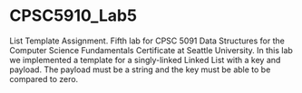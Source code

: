 # CPSC5910_Lab5
List Template Assignment. Fifth lab for CPSC 5091 Data Structures for the Computer Science Fundamentals Certificate at Seattle University. In this lab we implemented a template for a singly-linked Linked List with a key and payload. The payload must be a string and the key must be able to be compared to zero.
